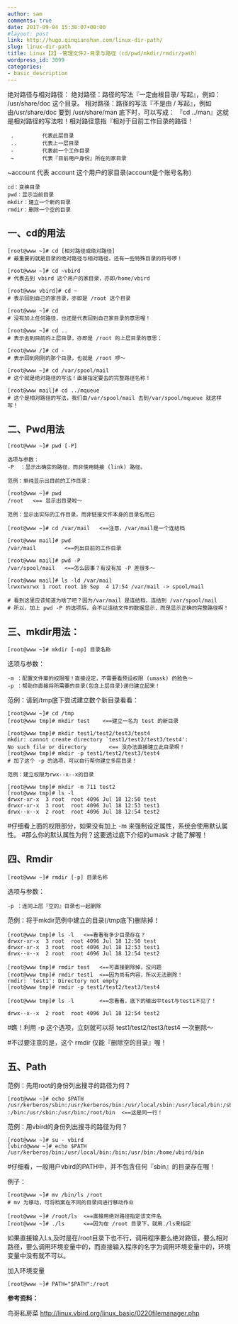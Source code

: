 ```yaml
---
author: sam
comments: true
date: 2017-09-04 15:38:07+00:00
#layout: post
link: http://hugo.qinqianshan.com/linux-dir-path/
slug: linux-dir-path
title: Linux【2】-管理文件2-目录与路径（cd/pwd/mkdir/rmdir/path）
wordpress_id: 3099
categories:
- basic_description
---
```


绝对路径与相对路径：
绝对路径：路径的写法『一定由根目录/ 写起』，例如： /usr/share/doc 这个目录。
相对路径：路径的写法『不是由 / 写起』，例如由/usr/share/doc 要到 /usr/share/man 底下时，可以写成： 『cd ../man』这就是相对路径的写法啦！相对路径意指『相对于目前工作目录的路径！
<!-- more -->

     .         代表此层目录
     ..        代表上一层目录
     -         代表前一个工作目录
     ~         代表『目前用户身份』所在的家目录

~account  代表 account 这个用户的家目录(account是个账号名称)

    cd：变换目录
    pwd：显示当前目录
    mkdir：建立一个新的目录
    rmdir：删除一个空的目录


## 一、cd的用法

    [root@www ~]# cd [相对路径或绝对路径]
    # 最重要的就是目录的绝对路径与相对路径，还有一些特殊目录的符号啰！
    
    [root@www ~]# cd ~vbird
    # 代表去到 vbird 这个用户的家目录，亦即/home/vbird
    
    [root@www vbird]# cd ~
    # 表示回到自己的家目录，亦即是 /root 这个目录
    
    [root@www ~]# cd
    # 没有加上任何路径，也还是代表回到自己家目录的意思喔！
    
    [root@www ~]# cd ..
    # 表示去到目前的上层目录，亦即是 /root 的上层目录的意思；
    
    [root@www /]# cd -
    # 表示回到刚刚的那个目录，也就是 /root 啰～
    
    [root@www ~]# cd /var/spool/mail
    # 这个就是绝对路径的写法！直接指定要去的完整路径名称！
    
    [root@www mail]# cd ../mqueue
    # 这个是相对路径的写法，我们由/var/spool/mail 去到/var/spool/mqueue 就这样写！


## 二、Pwd用法

    [root@www ~]# pwd [-P]
    
    选项与参数：
    -P  ：显示出确实的路径，而非使用链接 (link) 路径。
    
    范例：单纯显示出目前的工作目录：
    
    [root@www ~]# pwd
    /root   <== 显示出目录啦～
    
    范例：显示出实际的工作目录，而非链接文件本身的目录名而已
    
    [root@www ~]# cd /var/mail   <==注意，/var/mail是一个连结档
    
    [root@www mail]# pwd
    /var/mail         <==列出目前的工作目录
    
    [root@www mail]# pwd -P
    /var/spool/mail   <==怎么回事？有没有加 -P 差很多～
    
    [root@www mail]# ls -ld /var/mail
    lrwxrwxrwx 1 root root 10 Sep  4 17:54 /var/mail -> spool/mail
    
    # 看到这里应该知道为啥了吧？因为/var/mail 是连结档，连结到 /var/spool/mail
    # 所以，加上 pwd -P 的选项后，会不以连结文件的数据显示，而是显示正确的完整路径啊！


## 三、mkdir用法：

    [root@www ~]# mkdir [-mp] 目录名称

选项与参数：

    -m ：配置文件案的权限喔！直接设定，不需要看预设权限 (umask) 的脸色～
    -p ：帮助你直接将所需要的目录(包含上层目录)递归建立起来！

范例：请到/tmp底下尝试建立数个新目录看看：

    [root@www ~]# cd /tmp
    [root@www tmp]# mkdir test    <==建立一名为 test 的新目录
    
    [root@www tmp]# mkdir test1/test2/test3/test4
    mkdir: cannot create directory `test1/test2/test3/test4':
    No such file or directory       <== 没办法直接建立此目录啊！
    [root@www tmp]# mkdir -p test1/test2/test3/test4
    # 加了这个 -p 的选项，可以自行帮你建立多层目录！
    
    范例：建立权限为rwx--x--x的目录
    
    [root@www tmp]# mkdir -m 711 test2
    [root@www tmp]# ls -l
    drwxr-xr-x  3 root  root 4096 Jul 18 12:50 test
    drwxr-xr-x  3 root  root 4096 Jul 18 12:53 test1
    drwx--x--x  2 root  root 4096 Jul 18 12:54 test2

#仔细看上面的权限部分，如果没有加上 -m 来强制设定属性，系统会使用默认属性。
#那么你的默认属性为何？这要透过底下介绍的umask 才能了解喔！


## 四、Rmdir

    [root@www ~]# rmdir [-p] 目录名称

选项与参数：

    -p ：连同上层『空的』目录也一起删除

范例：将于mkdir范例中建立的目录(/tmp底下)删除掉！
    
    [root@www tmp]# ls -l   <==看看有多少目录存在？
    drwxr-xr-x  3 root  root 4096 Jul 18 12:50 test
    drwxr-xr-x  3 root  root 4096 Jul 18 12:53 test1
    drwx--x--x  2 root  root 4096 Jul 18 12:54 test2
    
    [root@www tmp]# rmdir test   <==可直接删除掉，没问题
    [root@www tmp]# rmdir test1  <==因为尚有内容，所以无法删除！
    rmdir: `test1': Directory not empty
    [root@www tmp]# rmdir -p test1/test2/test3/test4
    
    [root@www tmp]# ls -l        <==您看看，底下的输出中test与test1不见了！
    
    drwx--x--x  2 root  root 4096 Jul 18 12:54 test2

#瞧！利用 -p 这个选项，立刻就可以将 test1/test2/test3/test4 一次删除～

#不过要注意的是，这个 rmdir 仅能『删除空的目录』喔！

## 五、Path

范例：先用root的身份列出搜寻的路径为何？

    [root@www ~]# echo $PATH
    /usr/kerberos/sbin:/usr/kerberos/bin:/usr/local/sbin:/usr/local/bin:/sbin
    :/bin:/usr/sbin:/usr/bin:/root/bin  <==这是同一行！

范例：用vbird的身份列出搜寻的路径为何？

    [root@www ~]# su - vbird
    [vbird@www ~]# echo $PATH
    /usr/kerberos/bin:/usr/local/bin:/bin:/usr/bin:/home/vbird/bin

#仔细看，一般用户vbird的PATH中，并不包含任何『sbin』的目录存在喔！

例子：

    [root@www ~]# mv /bin/ls /root
    # mv 为移动，可将档案在不同的目录间进行移动作业
    
    [root@www ~]# /root/ls  <==直接用绝对路径指定该文件名
    [root@www ~]# ./ls      <==因为在 /root 目录下，就用./ls来指定

如果直接输入Ls,及时是在/root目录下也不行，调用程序要么绝对路径，要么相对路径，要么调用环境变量中的，而直接输入程序的名字为调用环境变量中的，环境变量中没有就不可以。

加入环境变量

    [root@www ~]# PATH="$PATH":/root

**参考资料：**

鸟哥私房菜  http://linux.vbird.org/linux_basic/0220filemanager.php
